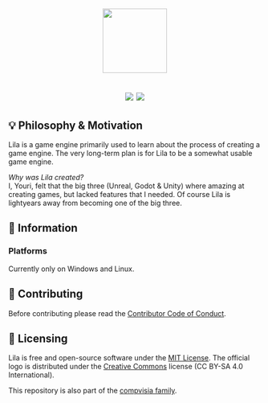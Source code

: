 <h1 align="center">

<img src="https://compvisia.com/img/Lila-logo.png" height=128/>

[![][codefactor-shield]][codefactor-link]
[![][license-shield]][license-link]

</h1>

## 💡 Philosophy & Motivation

Lila is a game engine primarily used to learn about the process of creating a game engine. The very long-term plan is for Lila to be a somewhat usable game engine.

*Why was Lila created?*<br>
I, Youri, felt that the big three (Unreal, Godot & Unity) where amazing at creating games, but lacked features that I needed. 
Of course Lila is lightyears away from becoming one of the big three.

## 📌 Information

### Platforms

Currently only on Windows and Linux.

## 👥 Contributing

Before contributing please read the [Contributor Code of Conduct](https://https://github.com/compvisia/Lila/blob/master/CODE_OF_CONDUCT.md).

## 📖 Licensing

Lila is free and open-source software under the [MIT License](https://github.com/compvisia/Lila/blob/master/LICENSE). The official logo is distributed under the [Creative Commons](https://creativecommons.org/licenses/by-sa/4.0/) license (CC BY-SA 4.0 International).

This repository is also part of the [compvisia family](https://github.com/compvisia/family).

<!-- LINKAGE -->

[license-link]: https://github.com/compvisia/Lila/blob/master/LICENSE
[license-shield]: https://img.shields.io/github/license/compvisia/lila?style=flat
[codefactor-link]: https://www.codefactor.io/repository/github/compvisia/lila
[codefactor-shield]: https://www.codefactor.io/repository/github/compvisia/lila/badge?style=flat
